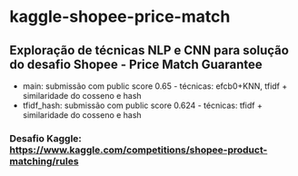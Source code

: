 # kaggle-shopee-price-match

## Exploração de técnicas NLP e CNN para solução do desafio Shopee - Price Match Guarantee

- main: submissão com public score 0.65 - técnicas: efcb0+KNN, tfidf + similaridade do cosseno e hash
- tfidf_hash: submissão com public score 0.624 - técnicas: tfidf + similaridade do cosseno e hash

### Desafio Kaggle: https://www.kaggle.com/competitions/shopee-product-matching/rules

